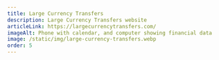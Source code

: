 ```yaml
---
title: Large Currency Transfers
description: Large Currency Transfers website
articleLink: https://largecurrencytransfers.com/
imageAlt: Phone with calendar, and computer showing financial data
image: /static/img/large-currency-transfers.webp
order: 5
---
```

